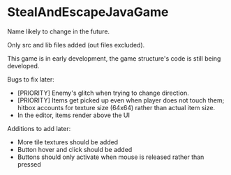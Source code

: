 # StealAndEscapeJavaGame
Name likely to change in the future.

Only src and lib files added (out files excluded).

This game is in early development, the game structure's code is still being developed.

Bugs to fix later:
- [PRIORITY] Enemy's glitch when trying to change direction.
- [PRIORITY] Items get picked up even when player does not touch them; hitbox accounts for texture size (64x64) rather than actual item size.
- In the editor, items render above the UI

Additions to add later:
- More tile textures should be added
- Button hover and click should be added
- Buttons should only activate when mouse is released rather than pressed
